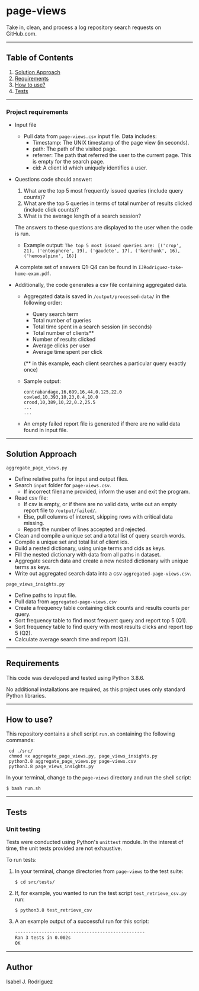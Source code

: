 # page-views

Take in, clean, and process a log repository search requests on GitHub.com. 

---
## Table of Contents 
1. [Solution Approach](#solution-approach)
2. [Requirements](#requirements)
3. [How to use?](#how-to-use) 
4. [Tests](#tests)

---

### Project requirements

- Input file
   - Pull data from `page-views.csv` input file. Data includes:
        - Timestamp:  The UNIX timestamp of the page view (in seconds).
        - path: The path of the visited page.
        - referrer: The path that referred the user to the current page. This is empty for the search page.
        - cid:  A client id which uniquely identifies a user.

- Questions code should answer:
    1) What are the top 5 most frequently issued queries (include query counts)?
    2) What are the top 5 queries in terms of total number of results clicked (include click counts)?
    3) What is the average length of a search session?
 
   The answers to these questions are displayed to the user when the code is run. 
    - Example output:
        ```The top 5 most issued queries are: [('crop', 21), ('entosphere', 19), ('gaudete', 17), ('kerchunk', 16), ('hemosalpinx', 16)]```

    A complete set of answers Q1-Q4 can be found in ```IJRodriguez-take-home-exam.pdf```.

- Additionally, the code generates a csv file containing aggregated data.
   - Aggregated data is saved in `/output/processed-data/` in the following order:
        - Query search term
        - Total number of queries
        - Total time spent in a search session (in seconds)
        - Total number of clients**
        - Number of results clicked
        - Average clicks per user
        - Average time spent per click
     
     (** in this example, each client searches a particular query exactly once)
   
   - Sample output:    
      ```
      contrabandage,16,699,16,44,0.125,22.0
      cowled,10,393,10,23,0.4,10.0
      crood,10,389,10,22,0.2,25.5
      ...
      ...
      ```
      
   - An empty failed report file is generated if there are no valid data found in input file.

---

## Solution Approach
 ```aggregate_page_views.py```
- Define relative paths for input and output files. 
- Search `input` folder for `page-views.csv`. 
    - If incorrect filename provided, inform the user and exit the program. 
- Read csv file:     
    - If csv is empty, or if there are no valid data, write out an empty report file to ```/output/failed/```.
    - Else, pull columns of interest, skipping rows with critical data missing.
    - Report the number of lines accepted and rejected. 
- Clean and compile a unique set and a total list of query search words.
- Compile a unique set and total list of client ids.
- Build a nested dictionary, using uniqe terms and cids as keys. 
- Fill the nested dictionary with data from all paths in dataset. 
- Aggregate search data and create a new nested dictionary with unique terms as keys. 
- Write out aggregated search data into a csv ```aggregated-page-views.csv```.

```page_views_insights.py```
- Define paths to input file.
- Pull data from ```aggregated-page-views.csv```
- Create a frequency table containing click counts and results counts per query.
- Sort frequency table to find most frequent query and report top 5 (Q1).
- Sort frequency table to find query with most results clicks and report top 5 (Q2).
- Calculate average search time and report (Q3).  
---

## Requirements
This code was developed and tested using Python 3.8.6.

No additional installations are required, as this project uses only standard Python libraries. 

---

## How to use? 

This repository contains a shell script `run.sh` containing the following commands: 

   ```shell
    cd ./src/  
    chmod +x aggregate_page_views.py, page_views_insights.py
    python3.8 aggregate_page_views.py page-views.csv
    python3.8 page_views_insights.py
   ```
In your terminal, change to the `page-views` directory and run the shell script: 

   ```shell
   $ bash run.sh
   ```
---

## Tests 

### Unit testing 
Tests were conducted using Python's `unittest` module. In the interest of time, the unit tests provided are not exhaustive. 

To run tests:
   1. In your terminal, change directories from `page-views` to the test suite: 
      ```shell
      $ cd src/tests/
      ```
   2. If, for example, you wanted to run the test script `test_retrieve_csv.py` run: 
      ```shell
      $ python3.8 test_retrieve_csv
      ```
   3. A an example output of a successful run for this script: 
      ```bash
      -------------------------------------------------
      Ran 3 tests in 0.002s
      OK
      ```

---

## Author 
Isabel J. Rodriguez 
